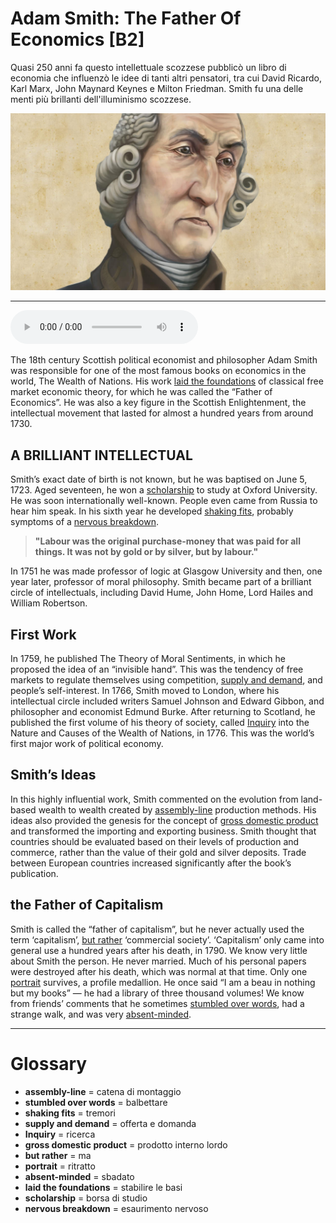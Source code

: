 # Adam Smith: The Father Of Economics   [B2]

Quasi 250 anni fa questo intellettuale scozzese pubblicò un libro di economia che influenzò le idee di tanti altri pensatori, tra cui David Ricardo, Karl Marx, John Maynard Keynes e Milton Friedman. Smith fu una delle menti più brillanti dell'illuminismo scozzese.

![](Adam%20Smith%20The%20Father%20Of%20Economics.jpg)

--------------

<div>
<audio controls autoplay>
    <source src="https://raw.githubusercontent.com/dartie/speakup/main/2022-10/Adam%20Smith%20The%20Father%20Of%20Economics.mp3" type="audio/mpeg">
</audio>
</div>


The 18th century Scottish political economist and philosopher Adam Smith was responsible for one of the most famous books on economics in the world, The Wealth of Nations. His work [laid the foundations](## "stabilire le basi") of classical free market economic theory, for which he was called the “Father of Economics”. He was also a key figure in the Scottish Enlightenment, the intellectual movement that lasted for almost a hundred years from around 1730.

## A BRILLIANT INTELLECTUAL
Smith’s exact date of birth is not known, but he was baptised on June 5, 1723. Aged seventeen, he won a [scholarship](## "borsa di studio") to study at Oxford University. He was soon internationally well-known. People even came from Russia to hear him speak. In his sixth year he developed [shaking fits](## "tremori"), probably symptoms of a [nervous breakdown](## "esaurimento nervoso"). 


>**"Labour was the original purchase-money that was paid for all things. It was not by gold or by silver, but by labour."**



In 1751 he was made professor of logic at Glasgow University and then, one year later, professor of moral philosophy. Smith became part of a brilliant circle of intellectuals, including David Hume, John Home, Lord Hailes and William Robertson. 

## First Work
In 1759, he published The Theory of Moral Sentiments, in which he proposed the idea of an “invisible hand”. This was the tendency of free markets to regulate themselves using competition, [supply and demand](## "offerta e domanda"), and people’s self-interest. In 1766, Smith moved to London, where his intellectual circle included writers Samuel Johnson and Edward Gibbon, and philosopher and economist Edmund Burke. After returning to Scotland, he published the first volume of his theory of society, called [Inquiry](## "ricerca") into the Nature and Causes of the Wealth of Nations, in 1776. This was the world’s first major work of political economy.

## Smith’s Ideas
In this highly influential work, Smith commented on the evolution from land-based wealth to wealth created by [assembly-line](## "catena di montaggio") production methods. His ideas also provided the genesis for the concept of [gross domestic product](## "prodotto interno lordo") and transformed the importing and exporting business. Smith thought that countries should be evaluated based on their levels of production and commerce, rather than the value of their gold and silver deposits. Trade between European countries increased significantly after the book’s publication.

## the Father of Capitalism
Smith is called the “father of capitalism”, but he never actually used the term ‘capitalism’, [but rather](## "ma") ‘commercial society’. ‘Capitalism’ only came into general use a hundred years after his death, in 1790.
We know very little about Smith the person. He never married. Much of his personal papers were destroyed after his death, which was normal at that time. Only one [portrait](## "ritratto") survives, a profile medallion. He once said “I am a beau in nothing but my books” — he had a library of three thousand volumes! We know from friends’ comments that he sometimes [stumbled over words](## "balbettare"), had a strange walk, and was very [absent-minded](## "sbadato"). 

--------------

<div style = "display:block; clear:both; page-break-after:always;"></div>

# Glossary
* **assembly-line** = catena di montaggio
* **stumbled over words** = balbettare
* **shaking fits** = tremori
* **supply and demand** = offerta e domanda
* **Inquiry** = ricerca
* **gross domestic product** = prodotto interno lordo
* **but rather** = ma
* **portrait** = ritratto
* **absent-minded** = sbadato
* **laid the foundations** = stabilire le basi
* **scholarship** = borsa di studio
* **nervous breakdown** = esaurimento nervoso
